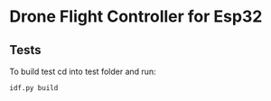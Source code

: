 # Drone Flight Controller for Esp32

## Tests
To build test cd into test folder and run:
```
idf.py build
```